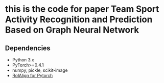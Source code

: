 # this is the code for paper Team Sport Activity Recognition and Prediction Based on Graph Neural Network

## Dependencies
* Python 3.x
* PyTorch>=0.4.1
* numpy, pickle, scikit-image
* [RoIAlign for Pytorch](https://github.com/longcw/RoIAlign.pytorch)
